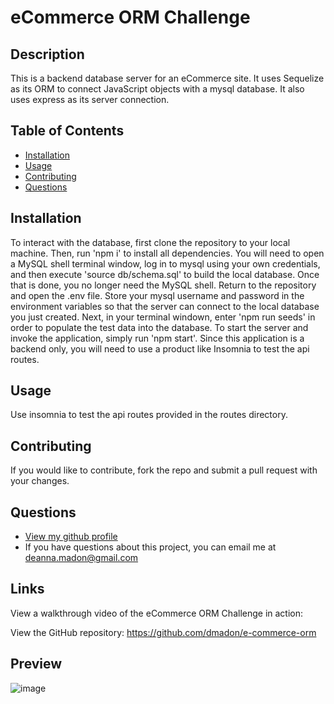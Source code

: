 
  
  # eCommerce ORM Challenge 

  ## Description
  This is a backend database server for an eCommerce site. It uses Sequelize as its ORM to connect JavaScript objects with a mysql database. It also uses express as its server connection.

  ## Table of Contents

  * [Installation](#installation)
  * [Usage](#usage)
  * [Contributing](#contributing)
  * [Questions](#questions)

  ## Installation
  To interact with the database, first clone the repository to your local machine. Then, run 'npm i' to install all dependencies. You will need to open a MySQL shell terminal window, log in to mysql using your own credentials, and then execute 'source db/schema.sql' to build the local database. Once that is done, you no longer need the MySQL  shell. Return to the repository and open the .env file. Store your mysql username and password in the environment variables so that the server can connect to the local database you just created. Next, in your terminal windown, enter 'npm run seeds' in order to populate the test data into the database. To start the server and invoke the application, simply run 'npm start'. Since this application is a backend only, you will need to use a product like Insomnia to test the api routes.

  ## Usage
  Use insomnia to test the api routes provided in the routes directory.

  ## Contributing
  If you would like to contribute, fork the repo and submit a pull request with your changes.

  ## Questions
  * [View my github profile](https://github.com/dmadon)
  * If you have questions about this project, you can email me at deanna.madon@gmail.com

  ## Links
  View a walkthrough video of the eCommerce ORM Challenge in action:

  View the GitHub repository: https://github.com/dmadon/e-commerce-orm

  ## Preview
  
  ![image](https://user-images.githubusercontent.com/99852346/185823917-1db61a35-e521-40f2-abd8-a57f83c87e81.png)


